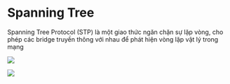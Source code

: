 # Spanning Tree

Spanning Tree Protocol (STP) là một giao thức ngăn chặn sự lặp vòng, cho phép các bridge truyền thông với nhau để phát hiện vòng lặp vật lý trong mạng

![](https://media.geeksforgeeks.org/wp-content/uploads/20200711172156/STPlooping.png)

![](https://media.geeksforgeeks.org/wp-content/uploads/20200711172154/STPloopingprevent.png)





